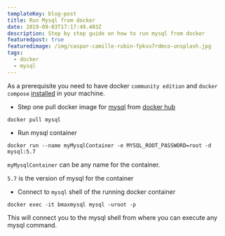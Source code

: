 ```yaml
---
templateKey: blog-post
title: Run Mysql from docker
date: 2019-09-03T17:17:49.403Z
description: Step by step guide on how to run mysql from docker
featuredpost: true
featuredimage: /img/caspar-camille-rubin-fpkvu7rdmco-unsplash.jpg
tags:
  - docker
  - mysql
---
```

As a prerequisite you need to have docker `community edition` and `docker compose` [installed](https://www.digitalocean.com/community/tutorials/how-to-install-and-use-docker-on-ubuntu-18-04) in your machine.


- Step one
pull docker image for [mysql](https://hub.docker.com/_/mysql) from [docker hub](https://hub.docker.com/)

```
docker pull mysql
```

- Run mysql container
```
docker run --name myMysqlContainer -e MYSQL_ROOT_PASSWORD=root -d mysql:5.7

```
`myMysqlContainer` can be any name for the container.

`5.7` is the version of mysql for the container

- Connect to `mysql` shell of the running docker container
```
docker exec -it bmaxmysql mysql -uroot -p

```

This will connect you to the mysql shell from where you can execute any mysql command.
